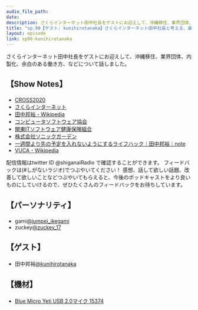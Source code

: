 ```yaml
---
audio_file_path: 
date: 
description: さくらインターネット田中社長をゲストにお迎えして、沖縄移住、業界団体、内製化、余白の経営、などについて話しました。
title: "sp.90【ゲスト: kunihirotanaka】さくらインターネット田中社長と考える、楽しい大企業の変え方と余白のある働き方"
layout: episode
link: sp90-kunihirotanaka
---
```


<p><span>さくらインターネット田中社長をゲストにお迎えして、沖縄移住、業界団体、内製化、余白のある働き方、などについて話しました。</span></p>
<h2>
  <p>【Show Notes】</p>
</h2>
<ul>
  <li><a href="https://www.cross-party.com/" target="_blank">CROSS2020</a></li>
  <li><a href="https://www.sakura.ad.jp/" target="_blank">さくらインターネット</a></li>
  <li><a href="https://ja.wikipedia.org/wiki/%E7%94%B0%E4%B8%AD%E9%82%A6%E8%A3%95" target="_blank">田中邦裕 - Wikipedia</a></li>
  <li><a href="https://www.csaj.jp/" target="_blank">コンピュータソフトウェア協会</a></li>
  <li><a href="https://www.its-kenpo.or.jp/" target="_blank">関東ITソフトウェア健康保険組合</a></li>
  <li><a href="https://www.sonicgarden.jp/" target="_blank">株式会社ソニックガーデン</a></li>
  <li><a href="https://note.com/kunihirotanaka/n/n24a31320d78a" target="_blank">一週間より先の予定を入れないようにするライフハック｜田中邦裕｜note</a></li>
  <li><a href="https://ja.wikipedia.org/wiki/VUCA" target="_blank">VUCA - Wikipedia</a></li>
</ul>
<p><span>
  配信情報はtwitter ID @shiganaiRadio で確認することができます。
  フィードバックは(#しがないラジオ)でつぶやいてください！
  感想、話して欲しい話題、改善して欲しいことなどつぶやいてもらえると、今後のポッドキャストをより良いものにしていけるので、ぜひたくさんのフィードバックをお待ちしています。
</span></p>
<h2>
  <p>【パーソナリティ】</p>
</h2>
<ul>
  <li>gami<a href="https://twitter.com/jumpei_ikegami" target="_blank">@jumpei_ikegami</a></li>
  <li>zuckey<a href="https://twitter.com/zuckey_17" target="_blank">@zuckey_17</a></li>
</ul>
<h2>
  <p>【ゲスト】</p>
</h2>
<ul>
  <li>田中邦裕<a href="https://twitter.com/kunihirotanaka" target="_blank">@kunihirotanaka</a></li>
</ul>
<h2>
  <p>【機材】</p>
</h2>
<ul>
  <li><a href="http://amzn.to/2tlkud3" target="_blank">Blue Micro Yeti USB 2.0マイク 15374</a></li>
</ul>